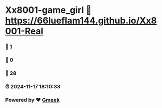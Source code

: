 # Xx8001-game_girl :link: https://66lueflam144.github.io/Xx8001-Real 
### :page_facing_up: [1](https://66lueflam144.github.io/Xx8001-Real/tag.html) 
### :speech_balloon: 0 
### :hibiscus: 28 
### :alarm_clock: 2024-11-17 18:10:33 
### Powered by :heart: [Gmeek](https://github.com/Meekdai/Gmeek)
